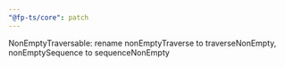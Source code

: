 ```yaml
---
"@fp-ts/core": patch
---
```


NonEmptyTraversable: rename nonEmptyTraverse to traverseNonEmpty, nonEmptySequence to sequenceNonEmpty
